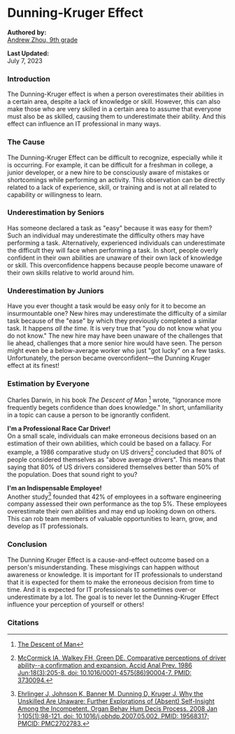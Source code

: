 # Dunning-Kruger Effect
****Authored by:****  
[Andrew Zhou, 9th grade](https://github.com/andrew-zhouu)    

****Last Updated:****  
July 7, 2023

### Introduction 
The Dunning-Kruger effect is when a person overestimates their abilities in a certain area, despite a lack of knowledge or skill. However, this can also make those who are very skilled in a certain area to assume that everyone must also be as skilled, causing them to underestimate their ability. And this effect can influence an IT professional in many ways.

### The Cause
The Dunning-Kruger Effect can be difficult to recognize, especially while it is occurring. For example, it can be difficult for a freshman in college, a junior developer, or a new hire to be consciously aware of mistakes or shortcomings while performing an activity. This observation can be directly related to a lack of experience, skill, or training and is not at all related to capability or willingness to learn. 

### Underestimation by Seniors 
Has someone declared a task as "easy" because it was easy for them? Such an individual may underestimate the difficulty others may have performing a task. Alternatively, experienced individuals can underestimate the difficult they will face when performing a task. In short, people overly confident in their own abilities are unaware of their own lack of knowledge or skill. This overconfidence happens because people become unaware of their own skills relative to world around him. 

### Underestimation by Juniors
Have you ever thought a task would be easy only for it to become an insurmountable one? New hires may underestimate the difficulty of a similar task because of the "ease" by which they previously completed a similar task. It happens *all the time.* It is very true that "you do not know what you do not know." The new hire may have been unaware of the challenges that lie ahead, challenges that a more senior hire would have seen. The person might even be a below-average worker who just "got lucky" on a few tasks. Unfortunately, the person became overconfident—the Dunning Kruger effect at its finest!  

### Estimation by Everyone
Charles Darwin, in his book *The Descent of Man* [^darwin] wrote, "Ignorance more frequently begets confidence than does knowledge." In short, unfamiliarity in a topic can cause a person to be ignorantly confident.

****I'm a Professional Race Car Driver!****  
On a small scale, individuals can make erroneous decisions based on an estimation of their own abilities, which could be based on a fallacy. For example, a 1986 comparative study on US drivers[^drivers] concluded that 80% of people considered themselves as "above average drivers". This means that saying that 80% of US drivers considered themselves better than 50% of the population. Does that sound right to you?  

****I'm an Indispensable Employee!****  
Another study[^developers] founded that 42% of employees in a software engineering company assessed their own performance as the top 5%. These employees overestimate their own abilities and may end up looking down on others. This can rob team members of valuable opportunities to learn, grow, and develop as IT professionals.

### Conclusion
The Dunning Kruger Effect is a cause-and-effect outcome based on a person's misunderstanding. These misgivings can happen without awareness or knowledge. It is important for IT professionals to understand that it is expected for them to make the erroneous decision from time to time. And it is expected for IT professionals to sometimes over-or underestimate by a lot. The goal is to never let the Dunning-Kruger Effect influence your perception of yourself or others!


### Citations
[^drivers]: [McCormick IA, Walkey FH, Green DE. Comparative perceptions of driver ability--a confirmation and expansion. Accid Anal Prev. 1986 Jun;18(3):205-8. doi: 10.1016/0001-4575(86)90004-7. PMID: 3730094.](https://pubmed.ncbi.nlm.nih.gov/3730094/#:~:text=The%20results%20confirmed%20expectations%20that,vary%20significantly%20across%20demographic%20categories.)  

[^developers]: [Ehrlinger J, Johnson K, Banner M, Dunning D, Kruger J. Why the Unskilled Are Unaware: Further Explorations of (Absent) Self-Insight Among the Incompetent. Organ Behav Hum Decis Process. 2008 Jan 1;105(1):98-121. doi: 10.1016/j.obhdp.2007.05.002. PMID: 19568317; PMCID: PMC2702783.](https://www.ncbi.nlm.nih.gov/pmc/articles/PMC2702783/)  

[^darwin]: [The Descent of Man](https://www.literature.org/authors/darwin-charles/the-descent-of-man/introduction.html)

